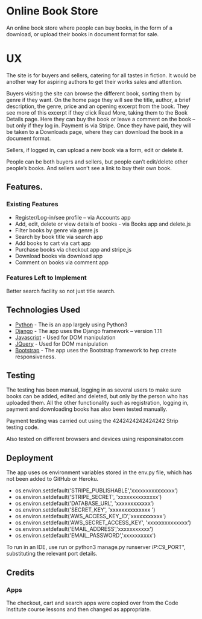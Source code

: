 # Online Book Store

An online book store where people can buy books, in the form of a download, or upload their books in document format for sale.

# UX

The site is for buyers and sellers, catering for all tastes in fiction. It would be another way for aspiring authors to get their works sales and attention.

Buyers visiting the site can browse the different book, sorting them by genre if they want. On the home page they will see the title, author, a brief description, the genre, price and an opening excerpt from the book. They see more of this excerpt if they click Read More, taking them to the Book Details page. Here they can buy the book or leave a comment on the book – but only if they log in. Payment is via Stripe. Once they have paid, they will be taken to a Downloads page, where they can download the book in a document format.

Sellers, if logged in, can upload a new book via a form, edit or delete it.

People can be both buyers and sellers, but people can’t edit/delete other people’s books. And sellers won’t see a link to buy their own book.

## Features.

### Existing Features

* Register/Log-in/see profile – via Accounts app
* Add, edit, delete or view details of books - via Books app and delete.js
* Filter books by genre via genre.js
* Search by book title via search app
* Add books to cart via cart app
* Purchase books via checkout app and stripe,js
* Download books via download app
* Comment on books via comment app

### Features Left to Implement
Better search facility so not just title search.

## Technologies Used

* [Python](https://www.python.org/download/releases/3.0/) - The is an app largely using Python3
* [Django](https://www.djangoproject.com/) - The app uses the Django framework – version 1.11
* [Javascript](https://www.javascript.com/)  - Used for DOM manipulation
* [JQuery](https://jquery.com/) - Used for DOM manipulation
* [Bootstrap](https://getbootstrap.com/) - The app uses the Bootstrap framework to hep create responsiveness.

## Testing
 
The testing has been manual, logging in as several users to make sure books can be added, edited and deleted, but only by the person who has uploaded them. All the other functionality such as registration, logging in, payment and downloading books has also been tested manually.

Payment testing was carried out using the 4242424242424242 Strip testing code.

Also tested on different browsers and devices using responsinator.com

## Deployment

The app uses os environment variables stored in the env.py file, which has not been added to GitHub or Heroku.

* os.environ.setdefault('STRIPE_PUBLISHABLE',’xxxxxxxxxxxxxxx’)
* os.environ.setdefault('STRIPE_SECRET', 'xxxxxxxxxxxxxx')
* os.environ.setdefault('DATABASE_URL', 'xxxxxxxxxxxx’)
* os.environ.setdefault('SECRET_KEY', 'xxxxxxxxxxxxxx ')
* os.environ.setdefault('AWS_ACCESS_KEY_ID','xxxxxxxxxxx')
* os.environ.setdefault('AWS_SECRET_ACCESS_KEY', 'xxxxxxxxxxxxxx’)
* os.environ.setdefault('EMAIL_ADDRESS','xxxxxxxxxxx')
* os.environ.setdefault('EMAIL_PASSWORD','xxxxxxxxxx')

To run in an IDE, use run or python3 manage.py runserver $IP:$C9_PORT", substituting the relevant port details.

## Credits

### Apps

The checkout, cart and search apps were copied over from the Code Institute course lessons and then changed as appropriate.

